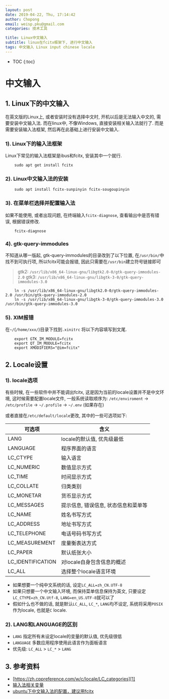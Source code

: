 ```yaml
---
layout: post
date: 2019-04-22, Thu, 17:14:42
author: Chopong
email: weisp.pku@gmail.com
categories: 技术工具

title: Linux中文输入
subtitle: linux在fcitx框架下, 进行中文输入
tags: 中文输入 Linux input chinese locale
---
```


* TOC
{:toc}

# 中文输入 #

## 1. Linux下的中文输入 ##

在英文版的Linux上, 或者安装时没有选择中文时, 开机以后是无法输入中文的, 需要安装中文输入法. 而在linux中, 不像Windows, 直接安装相关输入法就行了. 而是需要安装输入法框架, 然后再在此基础上进行安装中文输入.

### 1). Linux下的输入法框架 ###
Linux下常见的输入法框架是ibus和fcitx, 安装其中一个就行.

``` shell
    sudo apt get install fcitx
```

### 2). Linux中文输入法的安装 ###

``` shell
    sudo apt install fcitx-sunpinyin fcitx-sougoupinyin
```

### 3). 在菜单栏选择并配置输入法 ###
如果不能使用, 或者出现问题, 在终端输入`fcitx-diagnose`, 查看输出中是否有错误, 根据错误修改.

``` shell
    fcitx-diagnose
```

### 4). gtk-query-immodules ###

不知道从哪一版起, gtk-query-immodules的目录改到了以下位置, 在`/usr/bin/`中找不到可执行项, 所以fcitx可能会报错, 因此只需要在`/usr/bin`建立符号链接即可
> gtk2: `/usr/lib/x86_64-linux-gnu/libgtk2.0-0/gtk-query-immodules-2.0`
> gtk3: `/usr/lib/x86_64-linux-gnu/libgtk-3-0/gtk-query-immodules-3.0`

``` shell
    ln -s /usr/lib/x86_64-linux-gnu/libgtk2.0-0/gtk-query-immodules-2.0 /usr/bin/gtk-query-immodules-2.0
    ln -s /usr/lib/x86_64-linux-gnu/libgtk-3-0/gtk-query-immodules-3.0 /usr/bin/gtk-query-immodules-3.0
```

### 5). XIM报错 ###

在`~/`(`/home/xxx/`)目录下找到`.xinitrc` 将以下内容填写到文尾.

``` shell
    export GTK_IM_MODULE=fcitx
    export QT_IM_MODULE=fcitx
    export XMODIFIERS="@im=fcitx"
```

## 2. Locale设置 ##

### 1). locale选项 ###

有些时候, 在一些软件中并不能调出fcitx, 这是因为当前的locale设置并不是中文环境, 这时候需要配置locale文件, 一般系统读取顺序为: `/etc/enviroment` -> `/etc/profile` -> `~/.profile` -> `~/.env` (如果存在)

或者直接在`/etc/default/locale`更改, 其中的一些可选项如下:

| 可选项             | 含义                                 |
|--------------------|--------------------------------------|
| LANG               | locale的默认值, 优先级最低           |
| LANGUAGE           | 程序界面的语言                       |
| LC\_CTYPE          | 输入语言                             |
| LC\_NUMERIC        | 数值显示方式                         |
| LC\_TIME           | 时间显示方式                         |
| LC\_COLLATE        | 归类类别                             |
| LC\_MONETAR        | 货币显示方式                         |
| LC\_MESSAGES       | 提示信息, 错误信息, 状态信息和菜单等 |
| LC\_NAME           | 姓名书写方式                         |
| LC\_ADDRESS        | 地址书写方式                         |
| LC\_TELEPHONE      | 电话号码书写方式                     |
| LC\_MEASUREMENT    | 度量衡表达方式                       |
| LC\_PAPER          | 默认纸张大小                         |
| LC\_IDENTIFICATION | 对locale自身包含信息的概述           |
| LC\_ALL            | 选择整个locale语言环境               |

* 如果想要一个纯中文系统的话, 设定`LC_ALL=zh_CN.UTF-8`
* 如果只想要一个中文输入环境, 而保持菜单信息保持为英文, 只要设定`LC_CTYPE=zh_CN.Utf-8`, `LANG=en_US.UTF-8`就可以了
* 假如什么也不做的话, 就是默认`LC_ALL`, `LC_*`, `LANG`均不设定, 系统将采用`POSIX`作为locale, 也就是`C` locale.

### 2). LANG和LANGUAGE的区别 ###

* `LANG` 指定所有未设定locale的变量的默认值, 优先级很低
* `LANGUAGE` 多数应用程序使用此语言作为面板语言
* 优先级: `LC_ALL` > `LC_*` > `LANG`

## 3. 参考资料 ##

* [https://zh.cppreference.com/w/c/locale/LC_categories][1]
* [输入法相关变量][2]
* [ubuntu下中文输入法的配置，建议用fcitx][3]


[1]:https://zh.cppreference.com/w/c/locale/LC_categories
[2]:https://fcitx-im.org/wiki/Input_method_related_environment_variables/zh-hans
[3]:https://www.cnblogs.com/zxc2man/p/4586136.html
